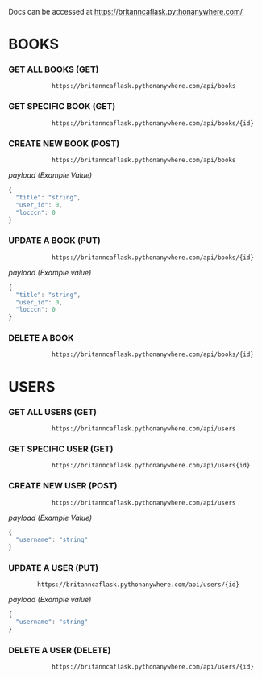 Docs can be accessed at https://britanncaflask.pythonanywhere.com/

# BOOKS

### GET ALL BOOKS (GET)

                https://britanncaflask.pythonanywhere.com/api/books

### GET SPECIFIC BOOK (GET)
                https://britanncaflask.pythonanywhere.com/api/books/{id}


### CREATE NEW BOOK (POST)
                https://britanncaflask.pythonanywhere.com/api/books


*payload (Example Value)*
```js
{
  "title": "string",
  "user_id": 0,
  "locccn": 0
}
```

### UPDATE A BOOK (PUT)
                https://britanncaflask.pythonanywhere.com/api/books/{id}

*payload (Example value)*
```js
{
  "title": "string",
  "user_id": 0,
  "locccn": 0
}
```
### DELETE A BOOK
                https://britanncaflask.pythonanywhere.com/api/books/{id}

# USERS
### GET ALL USERS (GET)
                https://britanncaflask.pythonanywhere.com/api/users

### GET SPECIFIC USER (GET)
                https://britanncaflask.pythonanywhere.com/api/users{id}

### CREATE NEW USER (POST)
                https://britanncaflask.pythonanywhere.com/api/users


*payload (Example Value)*
```js
{
  "username": "string"
}
```

### UPDATE A USER (PUT)
            https://britanncaflask.pythonanywhere.com/api/users/{id}

*payload (Example value)*
```js
{
  "username": "string"
}
```

### DELETE A USER (DELETE)
                https://britanncaflask.pythonanywhere.com/api/users/{id}
